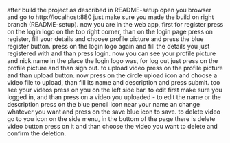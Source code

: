 after build the project as described in README-setup open you browser and go to http://localhost:880 just make sure you made the build on right branch (README-setup).
now you are in the web app, first for register press on the login logo on the top right corner, than
on the login page press on register, fill your details and choose profile picture and press the blue register button.
press on the login logo again and fill the details you just registered with and than press login.
now you can see your profile picture and nick name in the place the login logo was, for log out just press on the profile picture and than sign out.
to upload video press on the profile picture and than upload button.
now press on the circle upload icon and choose a video file to upload, than fill its name and description and press submit.
too see your videos press on you on the left side bar.
to edit first make sure you logged in, and than press on a video you uploaded - to edit the name or the description press on the blue pencil icon near your name an change whatever you want and press on the save blue icon to save.
to delete video go to you icon on the side menu, in the buttom of the page there is delete video button press on it and than choose the video you want to delete and confirm the deletion.
